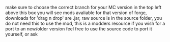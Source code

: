 make sure to choose the correct branch for your MC version in the top left above this box
you will see mods avaliable for that version of forge,
downloads for 'drag n drop' are .jar, raw source is in the source folder, you do not need this to use the mod, this is a modders resource
if you wish for a port to an new/older version feel free to use the source code to port it yourself, or ask
